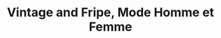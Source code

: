---
title: "Vintage and Fripe, Mode Homme et Femme"
url: /paris/vintage-and-fripe-mode-homme-et-femme/
shop: vêtements
---